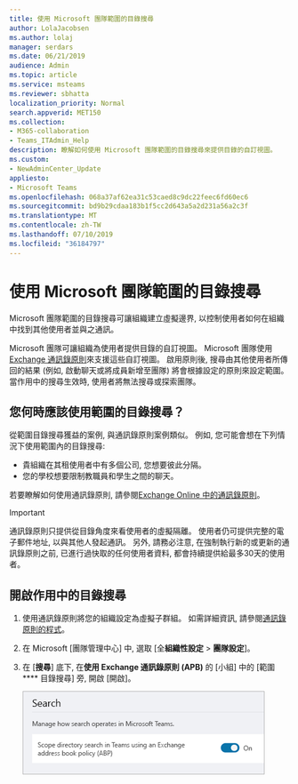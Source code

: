 ```yaml
---
title: 使用 Microsoft 團隊範圍的目錄搜尋
author: LolaJacobsen
ms.author: lolaj
manager: serdars
ms.date: 06/21/2019
audience: Admin
ms.topic: article
ms.service: msteams
ms.reviewer: sbhatta
localization_priority: Normal
search.appverid: MET150
ms.collection:
- M365-collaboration
- Teams_ITAdmin_Help
description: 瞭解如何使用 Microsoft 團隊範圍的目錄搜尋來提供目錄的自訂視圖。
ms.custom:
- NewAdminCenter_Update
appliesto:
- Microsoft Teams
ms.openlocfilehash: 068a37af62ea31c53caed8c9dc22feec6fd60ec6
ms.sourcegitcommit: bd9b29cdaa183b1f5cc2d643a5a2d231a56a2c3f
ms.translationtype: MT
ms.contentlocale: zh-TW
ms.lasthandoff: 07/10/2019
ms.locfileid: "36184797"
---
```

# <a name="use-microsoft-teams-scoped-directory-search"></a>使用 Microsoft 團隊範圍的目錄搜尋

Microsoft 團隊範圍的目錄搜尋可讓組織建立虛擬邊界, 以控制使用者如何在組織中找到其他使用者並與之通訊。 

Microsoft 團隊可讓組織為使用者提供目錄的自訂視圖。 Microsoft 團隊使用[Exchange 通訊錄原則](https://docs.microsoft.com/exchange/address-books/address-book-policies/address-book-policies)來支援這些自訂視圖。 啟用原則後, 搜尋由其他使用者所傳回的結果 (例如, 啟動聊天或將成員新增至團隊) 將會根據設定的原則來設定範圍。 當作用中的搜尋生效時, 使用者將無法搜尋或探索團隊。 

## <a name="when-should-you-use-scoped-directory-searches"></a>您何時應該使用範圍的目錄搜尋？

從範圍目錄搜尋獲益的案例, 與通訊錄原則案例類似。 例如, 您可能會想在下列情況下使用範圍內的目錄搜尋:

- 貴組織在其租使用者中有多個公司, 您想要彼此分隔。 
- 您的學校想要限制教職員和學生之間的聊天。 
 
若要瞭解如何使用通訊錄原則, 請參閱[Exchange Online 中的通訊錄原則](https://docs.microsoft.com/exchange/address-books/address-book-policies/address-book-policies)。

> [!IMPORTANT]
> 通訊錄原則只提供從目錄角度來看使用者的虛擬隔離。 使用者仍可提供完整的電子郵件地址, 以與其他人發起通訊。 另外, 請務必注意, 在強制執行新的或更新的通訊錄原則之前, 已進行過快取的任何使用者資料, 都會持續提供給最多30天的使用者。

## <a name="turn-on-scoped-directory-search"></a>開啟作用中的目錄搜尋

1. 使用通訊錄原則將您的組織設定為虛擬子群組。 如需詳細資訊, 請參閱[通訊錄原則的程式](https://docs.microsoft.com/exchange/address-books/address-book-policies/address-book-policies)。

2. 在 Microsoft [團隊管理中心] 中, 選取 [全**組織性設定** > **團隊設定**]。

3. 在 [**搜尋**] 底下, 在**使用 Exchange 通訊錄原則 (APB)** 的 [小組] 中的 [範圍**** 目錄搜尋] 旁, 開啟 [開啟]。

    ![Microsoft 團隊系統管理中心的作用中目錄搜尋範圍](media/teams-scoped-directory-search-image1.png)



